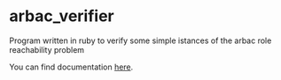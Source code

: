 # arbac_verifier
Program written in ruby to verify some simple istances of the arbac role reachability problem

You can find documentation [here](https://mr5he11.github.io/arbac_verifier).
